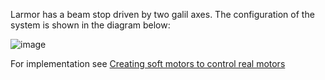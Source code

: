 Larmor has a beam stop driven by two galil axes. The configuration of the system is shown in the diagram below:

![image](https://user-images.githubusercontent.com/10086797/27237547-6089f442-52c1-11e7-853d-0a0118a816ba.png)

For implementation see [Creating soft motors to control real motors](Creating-soft-motors-to-control-real-motors)
